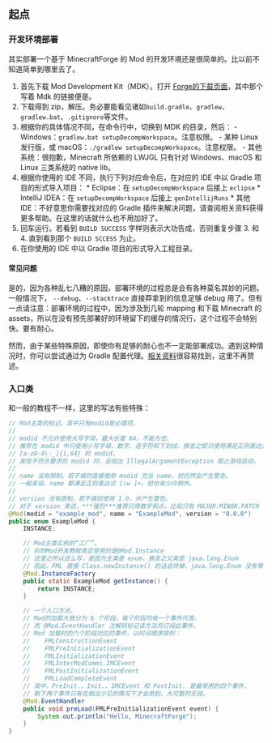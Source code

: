 ## 起点

### 开发环境部署
其实部署一个基于 MinecraftForge 的 Mod 的开发环境还是很简单的。比以前不知道简单到哪里去了。

  1. 首先下载 Mod Development Kit（MDK）。打开 [Forge的下载页面][ref-forge-home]，其中那个写着 Mdk 的链接便是。
  2. 下载得到 zip，解压。务必要能看见诸如`build.gradle`、`gradlew`、`gradlew.bat`、`.gitignore`等文件。
  3. 根据你的具体情况不同，在命令行中，切换到 MDK 的目录，然后：
    - Windows：`gradlew.bat setupDecompWorkspace`。注意权限。
    - 某种 Linux 发行版，或 macOS：`./gradlew setupDecompWorkspace`。注意权限。
    - 其他系统：很抱歉，Minecraft 所依赖的 LWJGL 只有针对 Windows、macOS 和 Linux 三类系统的 native lib。
  4. 根据你使用的 IDE 不同，执行下列对应命令后，在对应的 IDE 中以 Gradle 项目的形式导入项目：
    * Eclipse：在 `setupDecompWorkspace` 后接上 `eclipse`
    * IntelliJ IDEA：在 `setupDecompWorkspace` 后接上 `genIntellijRuns`
    * 其他 IDE：不好意思你需要找对应的 Gradle 插件来解决问题，请查阅相关资料获得更多帮助。在这里的话就什么也不用加好了。
  5. 回车运行。若看到 `BUILD SUCCESS` 字样则表示大功告成，否则重复步骤 3. 和 4. 直到看到那个 `BUILD SCCESS` 为止。
  6. 在你使用的 IDE 中以 Gradle 项目的形式导入工程目录。

[ref-forge-home]: https://files.minecraftforge.net/

#### 常见问题

是的，因为各种乱七八糟的原因，部署环境的过程总是会有各种莫名其妙的问题。一般情况下， `--debug`、`--stacktrace` 直接莽拿到的信息足够 debug 用了。但有一点请注意：部署环境的过程中，因为涉及到几轮 mapping 和下载 Minecraft 的 assets，所以在没有预先部署好的环境留下的缓存的情况行，这个过程不会特别快。要有耐心。

然而，由于某些特殊原因，即使你有足够的耐心也不一定能部署成功。遇到这种情况时，你可以尝试通过为 Gradle 配置代理。[相关资料][ref-zzzz-tutorial]很容易找到，这里不再赘述。

[ref-zzzz-tutorial]: https://fmltutor.ustc-zzzz.net/1.1-%E9%85%8D%E7%BD%AE%E4%BD%A0%E7%9A%84%E5%B7%A5%E4%BD%9C%E7%8E%AF%E5%A2%83.html#%E9%85%8D%E7%BD%AE%E5%B7%A5%E4%BD%9C%E7%8E%AF%E5%A2%83

### 入口类

和一般的教程不一样，这里的写法有些特殊：

````java
// Mod主类的标记。其中只有modid是必填项。
//
// modid 不允许使用大写字母，最大长度 64，不能为空。
// 推荐在 modid 中只使用小写字母、数字、连字符和下划线，换言之即只使用满足正则表达式
// [a-z0-9\-_]{1,64} 的 modid。
// 发现不符合要求的 modid 时，会抛出 IllegalArgumentException 阻止游戏启动。
//
// name 没有限制。若不填则直接使用 modid 充当 name，但仍然会产生警告。
// 一般来说，name 都满足正则表达式 [\w ]+。但也有少许例外。
//
// version 没有限制，若不填则使用 1.0，并产生警告。
// 对于 version 来说，***强烈***推荐只用数字和点，比如只有 MAJOR.MINOR.PATCH 的 SemVer。
@Mod(modid = "example_mod", name = "ExampleMod", version = "0.0.0")
public enum ExampleMod {
    INSTANCE;

    // Mod主类实例的“工厂”。
    // 别的Mod开发教程肯定使用的是@Mod.Instance
    // 这里之所以这么写，是因为主类是 enum，换言之父类是 java.lang.Enum
    // 因此，FML 直接 Class.newInstance() 的话会炸掉，java.lang.Enum 没有零参构造器
    @Mod.InstanceFactory
    public static ExampleMod getInstance() {
        return INSTANCE;
    }

    // 一个入口方法。
    // Mod的加载大致分为 6 个阶段，每个阶段均有一个事件代表，
    // 而 @Mod.EventHandler 注解则标记该方法将订阅此事件。
    // Mod 加载时的六个阶段对应的事件，以时间顺序排列：
    //    FMLConstructionEvent
    //    FMLPreInitializationEvent
    //    FMLInitializationEvent
    //    FMLInterModComms.IMCEvent
    //    FMLPostInitializationEvent
    //    FMLLoadCompleteEvent
    // 其中，PreInit.、Init.、IMCEvent 和 PostInit. 是最常用的四个事件，
    // 剩下两个事件只有在相当少见的情况下才会用到，大可暂时无视。
    @Mod.EventHandler
    public void preLoad(FMLPreInitializationEvent event) {
        System.out.println("Hello, MinecraftForge");
    }
}
````
